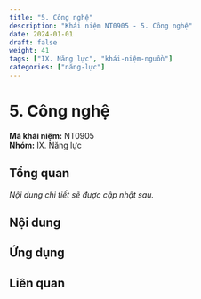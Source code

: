```yaml
---
title: "5. Công nghệ"
description: "Khái niệm NT0905 - 5. Công nghệ"
date: 2024-01-01
draft: false
weight: 41
tags: ["IX. Năng lực", "khái-niệm-nguồn"]
categories: ["năng-lực"]
---
```


# 5. Công nghệ

**Mã khái niệm:** NT0905  
**Nhóm:** IX. Năng lực

## Tổng quan

*Nội dung chi tiết sẽ được cập nhật sau.*

## Nội dung

<!-- Nội dung chi tiết sẽ được điền vào đây -->

## Ứng dụng

<!-- Cách ứng dụng khái niệm này trong thực tế -->

## Liên quan

<!-- Các khái niệm liên quan khác -->
